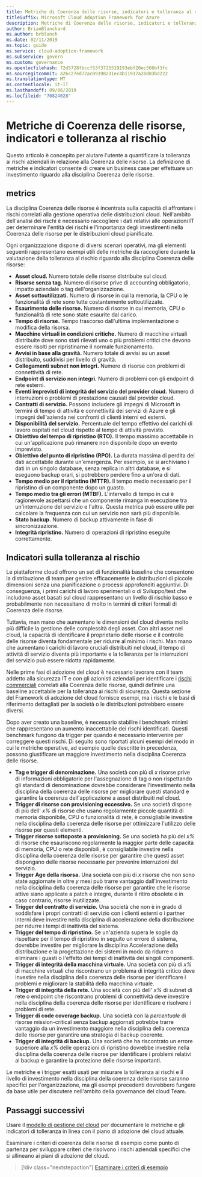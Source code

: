 ```yaml
---
title: Metriche di Coerenza delle risorse, indicatori e tolleranza al rischio
titleSuffix: Microsoft Cloud Adoption Framework for Azure
description: Metriche di Coerenza delle risorse, indicatori e tolleranza al rischio
author: BrianBlanchard
ms.author: brblanch
ms.date: 02/11/2019
ms.topic: guide
ms.service: cloud-adoption-framework
ms.subservice: govern
ms.custom: governance
ms.openlocfilehash: 72d5728fbccf53f3725519193ebf20ec566bf3fc
ms.sourcegitcommit: a26c27ed72ac89198231ec4b11917a20d03bd222
ms.translationtype: MT
ms.contentlocale: it-IT
ms.lasthandoff: 09/06/2019
ms.locfileid: "70824028"
---
```

# <a name="resource-consistency-metrics-indicators-and-risk-tolerance"></a>Metriche di Coerenza delle risorse, indicatori e tolleranza al rischio

Questo articolo è concepito per aiutare l'utente a quantificare la tolleranza ai rischi aziendali in relazione alla Coerenza delle risorse. La definizione di metriche e indicatori consente di creare un business case per effettuare un investimento riguardo alla disciplina Coerenza delle risorse.

## <a name="metrics"></a>metrics

La disciplina Coerenza delle risorse è incentrata sulla capacità di affrontare i rischi correlati alla gestione operativa delle distribuzioni cloud. Nell'ambito dell'analisi dei rischi è necessario raccogliere i dati relativi alle operazioni IT per determinare l'entità dei rischi e l'importanza degli investimenti nella Coerenza delle risorse per le distribuzioni cloud pianificate.

Ogni organizzazione dispone di diversi scenari operativi, ma gli elementi seguenti rappresentano esempi utili delle metriche da raccogliere durante la valutazione della tolleranza al rischio riguardo alla disciplina Coerenza delle risorse:

- **Asset cloud.** Numero totale delle risorse distribuite sul cloud.
- **Risorse senza tag.** Numero di risorse prive di accounting obbligatorio, impatto aziendale o tag dell'organizzazione.
- **Asset sottoutilizzati.** Numero di risorse in cui la memoria, la CPU o le funzionalità di rete sono tutte costantemente sottoutilizzate.
- **Esaurimento delle risorse.** Numero di risorse in cui memoria, CPU o funzionalità di rete sono state esaurite dal carico.
- **Tempo di risorse.** Tempo trascorso dall'ultima implementazione o modifica della risorsa.
- **Macchine virtuali in condizioni critiche.** Numero di macchine virtuali distribuite dove sono stati rilevati uno o più problemi critici che devono essere risolti per ripristinarne il normale funzionamento.
- **Avvisi in base alla gravità.** Numero totale di avvisi su un asset distribuito, suddivisi per livello di gravità.
- **Collegamenti subnet non integri.** Numero di risorse con problemi di connettività di rete.
- **Endpoint di servizio non integri.** Numero di problemi con gli endpoint di rete esterni.
- **Eventi imprevisti di integrità del servizio del provider cloud.** Numero di interruzioni o problemi di prestazione causati dal provider cloud.
- **Contratti di servizio.** Possono includere gli impegni di Microsoft in termini di tempo di attività e connettività dei servizi di Azure e gli impegni dell'azienda nei confronti di clienti interni ed esterni.
- **Disponibilità del servizio.** Percentuale del tempo effettivo dei carichi di lavoro ospitati nel cloud rispetto al tempo di attività previsto.
- **Obiettivo del tempo di ripristino (RTO).** Il tempo massimo accettabile in cui un'applicazione può rimanere non disponibile dopo un evento imprevisto.
- **Obiettivo del punto di ripristino (RPO).** La durata massima di perdita dei dati accettabile durante un'emergenza. Per esempio, se si archiviano i dati in un singolo database, senza replica in altri database, e si eseguono backup orari, si potrebbero perdere fino a un'ora di dati.
- **Tempo medio per il ripristino (MTTR).** Il tempo medio necessario per il ripristino di un componente dopo un guasto.
- **Tempo medio tra gli errori (MTBF).** L'intervallo di tempo in cui è ragionevole aspettarsi che un componente rimanga in esecuzione tra un'interruzione del servizio e l'altra. Questa metrica può essere utile per calcolare la frequenza con cui un servizio non sarà più disponibile.
- **Stato backup.** Numero di backup attivamente in fase di sincronizzazione.
- **Integrità ripristino.** Numero di operazioni di ripristino eseguite correttamente.

## <a name="risk-tolerance-indicators"></a>Indicatori sulla tolleranza al rischio

Le piattaforme cloud offrono un set di funzionalità baseline che consentono la distribuzione di team per gestire efficacemente le distribuzioni di piccole dimensioni senza una pianificazione o processi approfonditi aggiuntivi. Di conseguenza, i primi carichi di lavoro sperimentali o di Sviluppo/test che includono asset basati sul cloud rappresentano un livello di rischio basso e probabilmente non necessitano di molto in termini di criteri formali di Coerenza delle risorse.

Tuttavia, man mano che aumentano le dimensioni del cloud diventa molto più difficile la gestione delle complessità degli asset. Con altri asset nel cloud, la capacità di identificare il proprietario delle risorse e il controllo delle risorse diventa fondamentale per ridurre al minimo i rischi. Man mano che aumentano i carichi di lavoro cruciali distribuiti nel cloud, il tempo di attività di servizio diventa più importante e la tolleranza per le interruzioni del servizio può essere ridotta rapidamente.

Nelle prime fasi di adozione del cloud è necessario lavorare con il team addetto alla sicurezza IT e con gli azionisti aziendali per identificare i [rischi commerciali](business-risks.md) correlati alla Coerenza delle risorse, quindi definire una baseline accettabile per la tolleranza ai rischi di sicurezza. Questa sezione del Framework di adozione del cloud fornisce esempi, ma i rischi e le basi di riferimento dettagliati per la società o le distribuzioni potrebbero essere diversi.

Dopo aver creato una baseline, è necessario stabilire i benchmark minimi che rappresentano un aumento inaccettabile dei rischi identificati. Questi benchmark fungono da trigger per quando è necessario intervenire per correggere questi rischi. Di seguito sono riportati alcuni esempi del modo in cui le metriche operative, ad esempio quelle descritte in precedenza, possono giustificare un maggiore investimento nella disciplina Coerenza delle risorse.

- **Tag e trigger di denominazione.** Una società con più di _x_ risorse prive di informazioni obbligatorie per l'assegnazione di tag o non rispettando gli standard di denominazione dovrebbe considerare l'investimento nella disciplina della coerenza delle risorse per migliorare questi standard e garantire la coerenza dell'applicazione a asset distribuiti nel cloud.
- **Trigger di risorse con provisioning eccessivo.** Se una società dispone di più dell' _x%_ di risorse che usano regolarmente piccole quantità di memoria disponibile, CPU o funzionalità di rete, è consigliabile investire nella disciplina della coerenza delle risorse per ottimizzare l'utilizzo delle risorse per questi elementi.
- **Trigger risorse sottoposte a provisioning.** Se una società ha più del _x%_ di risorse che esauriscono regolarmente la maggior parte delle capacità di memoria, CPU o rete disponibili, è consigliabile investire nella disciplina della coerenza delle risorse per garantire che questi asset dispongano delle risorse necessarie per prevenire interruzioni del servizio.
- **Trigger Age della risorsa.** Una società con più di _x_ risorse che non sono state aggiornate in oltre _y_ mesi può trarre vantaggio dall'investimento nella disciplina della coerenza delle risorse per garantire che le risorse attive siano applicate a patch e integre, durante il ritiro obsolete o in caso contrario, risorse inutilizzate.
- **Trigger del contratto di servizio.** Una società che non è in grado di soddisfare i propri contratti di servizio con i clienti esterni o i partner interni deve investire nella disciplina di accelerazione della distribuzione per ridurre i tempi di inattività del sistema.
- **Trigger del tempo di ripristino.** Se un'azienda supera le soglie da rispettare per il tempo di ripristino in seguito un errore di sistema, dovrebbe investire per migliorare la disciplina Accelerazione della distribuzione e la progettazione dei sistemi in modo da ridurre o eliminare i guasti o l'effetto dei tempi di inattività dei singoli componenti.
- **Trigger di integrità della macchina virtuale.** Una società con più di _x%_ di macchine virtuali che riscontrano un problema di integrità critico deve investire nella disciplina della coerenza delle risorse per identificare i problemi e migliorare la stabilità della macchina virtuale.
- **Trigger di integrità della rete.** Una società con più dell' _x%_ di subnet di rete o endpoint che riscontrano problemi di connettività deve investire nella disciplina della coerenza delle risorse per identificare e risolvere i problemi di rete.
- **Trigger di code coverage backup.** Una società con la _percentuale_ di risorse mission-critical senza backup aggiornati potrebbe trarre vantaggio da un investimento maggiore nella disciplina della coerenza delle risorse per garantire una strategia di backup coerente.
- **Trigger di integrità di backup.** Una società che ha riscontrato un errore superiore alla _x%_ delle operazioni di ripristino dovrebbe investire nella disciplina della coerenza delle risorse per identificare i problemi relativi al backup e garantire la protezione delle risorse importanti.

Le metriche e i trigger esatti usati per misurare la tolleranza ai rischi e il livello di investimento nella disciplina della coerenza delle risorse saranno specifici per l'organizzazione, ma gli esempi precedenti dovrebbero fungere da base utile per discutere nell'ambito della governance del cloud Team.

## <a name="next-steps"></a>Passaggi successivi

Usare il [modello di gestione del cloud](./template.md) per documentare le metriche e gli indicatori di tolleranza in linea con il piano di adozione del cloud attuale.

Esaminare i criteri di coerenza delle risorse di esempio come punto di partenza per sviluppare criteri che risolvono i rischi aziendali specifici che si allineano ai piani di adozione del cloud.

> [!div class="nextstepaction"]
> [Esaminare i criteri di esempio](./policy-statements.md)
